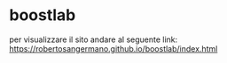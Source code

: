  # boostlab
per visualizzare il sito andare al seguente link:
https://robertosangermano.github.io/boostlab/index.html
